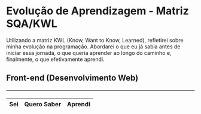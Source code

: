 # Evolução de Aprendizagem - Matriz SQA/KWL

Utilizando a matriz KWL (Know, Want to Know, Learned), refletirei sobre minha evolução na programação. Abordarei o que eu já sabia antes de iniciar essa jornada, o que queria aprender ao longo do caminho e, finalmente, o que efetivamente aprendi.

## Front-end (Desenvolvimento Web) <hr>
| Sei | Quero Saber | Aprendi |
|-----|-------------|---------|

